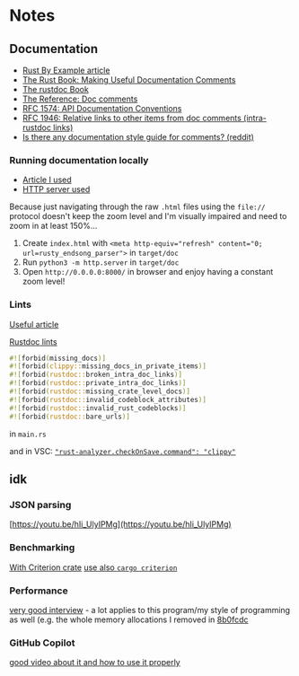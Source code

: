 # Notes

## Documentation

- [Rust By Example article](https://doc.rust-lang.org/rust-by-example/meta/doc.html)
- [The Rust Book: Making Useful Documentation Comments][book]
- [The rustdoc Book][rustdoc-book]
- [The Reference: Doc comments][ref-comments]
- [RFC 1574: API Documentation Conventions][api-conv]
- [RFC 1946: Relative links to other items from doc comments (intra-rustdoc links)][intra-links]
- [Is there any documentation style guide for comments? (reddit)][reddit]

[markdown]: https://en.wikipedia.org/wiki/Markdown
[book]: https://doc.rust-lang.org/book/ch14-02-publishing-to-crates-io.html#making-useful-documentation-comments
[ref-comments]: https://doc.rust-lang.org/stable/reference/comments.html#doc-comments
[rustdoc-book]: https://doc.rust-lang.org/rustdoc/index.html
[api-conv]: https://rust-lang.github.io/rfcs/1574-more-api-documentation-conventions.html#appendix-a-full-conventions-text
[intra-links]: https://rust-lang.github.io/rfcs/1946-intra-rustdoc-links.html
[reddit]: https://www.reddit.com/r/rust/comments/ahb50s/is_there_any_documentation_style_guide_for/

### Running documentation locally

- [Article I used](https://dev.to/deciduously/prepare-your-rust-api-docs-for-github-pages-2n5i)
- [HTTP server used](https://developer.mozilla.org/en-US/docs/Learn/Common_questions/set_up_a_local_testing_server)

Because just navigating through the raw `.html` files using the `file://` protocol
doesn't keep the zoom level and I'm visually impaired and need to zoom in at least 150%...

1. Create `index.html` with `<meta http-equiv="refresh" content="0; url=rusty_endsong_parser">` in `target/doc`
2. Run `python3 -m http.server` in `target/doc`
3. Open `http://0.0.0.0:8000/` in browser and enjoy having a constant zoom level!

### Lints

[Useful article](https://medium.com/@Razican/enforcing-documentation-in-a-medium-size-rust-project-7b6a2a47b6d6)

[Rustdoc lints](https://doc.rust-lang.org/rustdoc/lints.html)
```rust
#![forbid(missing_docs)]
#![forbid(clippy::missing_docs_in_private_items)]
#![forbid(rustdoc::broken_intra_doc_links)]
#![forbid(rustdoc::private_intra_doc_links)]
#![forbid(rustdoc::missing_crate_level_docs)]
#![forbid(rustdoc::invalid_codeblock_attributes)]
#![forbid(rustdoc::invalid_rust_codeblocks)]
#![forbid(rustdoc::bare_urls)]
```

in `main.rs`

and in VSC:
[`"rust-analyzer.checkOnSave.command": "clippy"`](https://users.rust-lang.org/t/how-to-use-clippy-in-vs-code-with-rust-analyzer/41881/2)

## idk

### JSON parsing

[https://youtu.be/hIi_UlyIPMg](https://youtu.be/hIi_UlyIPMg)

### Benchmarking

[With Criterion crate](https://youtu.be/eIB3Pd5LBkc)
[use also `cargo criterion`](https://crates.io/crates/cargo-criterion)

### Performance
[very good interview](https://www.youtube.com/watch?v=OtozASk68Os) - a lot applies to this program/my style of programming as well (e.g. the whole memory allocations I removed in [8b0fcdc](https://github.com/fsktom/rusty-endsong-parser/commit/8b0fcdc2d9f0cfbf9faae18de88b47e1a427326c)

### GitHub Copilot
[good video about it and how to use it properly](https://youtu.be/RDd71IUIgpg)
